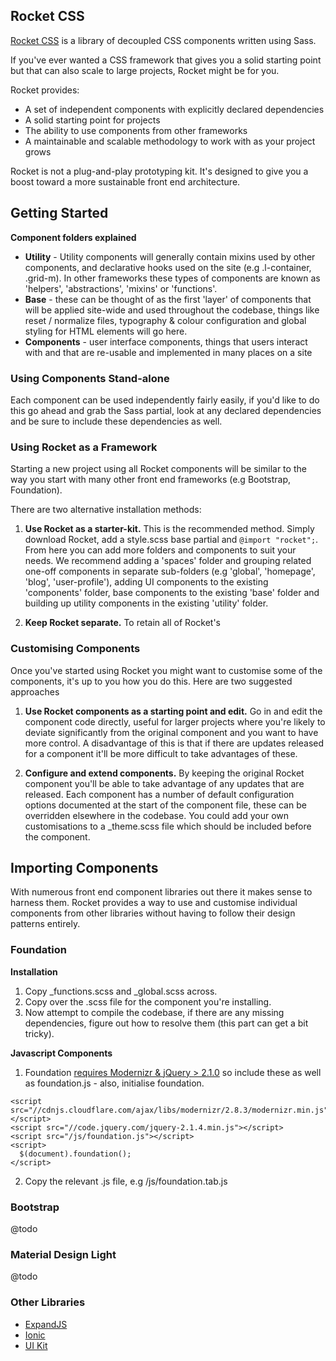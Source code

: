 Rocket CSS
----------

[Rocket CSS](https://github.com/hedleysmith/rocketcss) is a library of decoupled CSS components written using Sass.

If you've ever wanted a CSS framework that gives you a solid starting point but that can also scale to large projects, Rocket might be for you.

Rocket provides:

* A set of independent components with explicitly declared dependencies
* A solid starting point for projects
* The ability to use components from other frameworks
* A maintainable and scalable methodology to work with as your project grows

Rocket is not a plug-and-play prototyping kit. It's designed to give you a boost toward a more sustainable front end architecture.

## Getting Started

__Component folders explained__

* __Utility__ - Utility components will generally contain mixins used by other components, and declarative hooks used on the site (e.g .l-container, .grid-m). In other frameworks these types of components are known as 'helpers', 'abstractions', 'mixins' or 'functions'.
* __Base__ - these can be thought of as the first 'layer' of components that will be applied site-wide and used throughout the codebase, things like reset / normalize files, typography & colour configuration and global styling for HTML elements will go here.
* __Components__ - user interface components, things that users interact with and that are re-usable and implemented in many places on a site

### Using Components Stand-alone

Each component can be used independently fairly easily, if you'd like to do this go ahead and grab the Sass partial, look at any declared dependencies and be sure to include these dependencies as well.

### Using Rocket as a Framework

Starting a new project using all Rocket components will be similar to the way you start with many other front end frameworks (e.g Bootstrap, Foundation). 

There are two alternative installation methods:

1. __Use Rocket as a starter-kit.__ This is the recommended method. Simply download Rocket, add a style.scss base partial and ```@import "rocket";```. From here you can add more folders and components to suit your needs. We recommend adding a 'spaces' folder and grouping related one-off components in separate sub-folders (e.g 'global', 'homepage', 'blog', 'user-profile'), adding UI components to the existing 'components' folder, base components to the existing 'base' folder and building up utility components in the existing 'utility' folder.

2. __Keep Rocket separate.__ To retain all of Rocket's 

### Customising Components

Once you've started using Rocket you might want to customise some of the components, it's up to you how you do this. Here are two suggested approaches

1) __Use Rocket components as a starting point and edit.__ Go in and edit the component code directly, useful for larger projects where you're likely to deviate significantly from the original component and you want to have more control. A disadvantage of this is that if there are updates released for a component it'll be more difficult to take advantages of these.

2) __Configure and extend components.__ By keeping the original Rocket component you'll be able to take advantage of any updates that are released. Each component has a number of default configuration options documented at the start of the component file, these can be overridden elsewhere in the codebase. You could add your own customisations to a _theme.scss file which should be included before the component.

## Importing Components

With numerous front end component libraries out there it makes sense to harness them. Rocket provides a way to use and customise individual components from other libraries without having to follow their design patterns entirely.

### Foundation

__Installation__

1. Copy _functions.scss and _global.scss across.
2. Copy over the .scss file for the component you're installing.
3. Now attempt to compile the codebase, if there are any missing dependencies, figure out how to resolve them (this part can get a bit tricky).

__Javascript Components__

1. Foundation [requires Modernizr & jQuery > 2.1.0](http://foundation.zurb.com/docs/javascript.html) so include these as well as foundation.js - also, initialise foundation.

```
<script src="//cdnjs.cloudflare.com/ajax/libs/modernizr/2.8.3/modernizr.min.js"></script>
<script src="//code.jquery.com/jquery-2.1.4.min.js"></script>
<script src="/js/foundation.js"></script>
<script>
  $(document).foundation();
</script>
```

2. Copy the relevant .js file, e.g /js/foundation.tab.js

### Bootstrap

@todo

### Material Design Light

@todo

### Other Libraries

* [ExpandJS](http://expandjs.com/)
* [Ionic](http://ionicframework.com/docs/components)
* [UI Kit](https://github.com/uikit/uikit)
